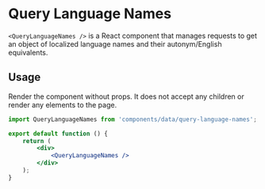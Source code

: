 # Query Language Names

`<QueryLanguageNames />` is a React component that manages requests to get an object of localized language names and their autonym/English equivalents.

## Usage

Render the component without props. It does not accept any children or render any elements to the page.

```jsx
import QueryLanguageNames from 'components/data/query-language-names';

export default function () {
	return (
		<div>
			<QueryLanguageNames />
		</div>
	);
}
```
